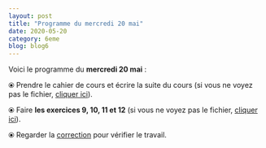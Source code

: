 ```yaml
---
layout: post
title: "Programme du mercredi 20 mai"
date: 2020-05-20
category: 6eme
blog: blog6
---
```


Voici le programme du <b>mercredi 20 mai</b> :

⦿ Prendre le cahier de cours et écrire la suite du cours (si vous ne voyez pas le fichier, <a href="/cours/6eme/6eme_chapitre_8_division_2.pdf">cliquer ici</a>).

<object data="/cours/6eme/6eme_chapitre_8_division_2.pdf" width="100%" height="500" type='application/pdf'></object>

⦿ Faire <strong>les exercices 9, 10, 11 et 12</strong> (si vous ne voyez pas le fichier, <a href="/exercices/6eme/6eme_exercices_mercredi_20_mai_2020.pdf">cliquer ici</a>).

<object data="/exercices/6eme/6eme_exercices_mercredi_20_mai_2020.pdf" width="100%" height="500" type='application/pdf'></object>

⦿ Regarder la <a class="correction" href="/exercices/6eme/6eme_exercices_mercredi_20_mai_2020_corrections_v2.pdf">correction</a> pour vérifier le travail.
 
